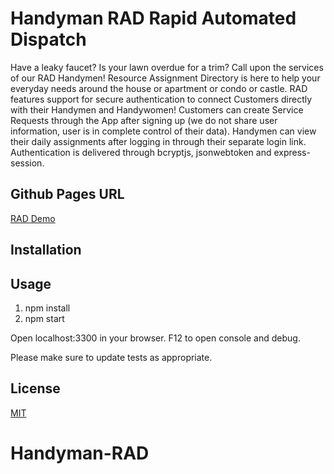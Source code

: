# Handyman RAD Rapid Automated Dispatch
Have a leaky faucet? Is your lawn overdue for a trim? Call upon the services of our RAD Handymen! Resource Assignment Directory is here to help your everyday needs around the house or apartment or condo or castle. RAD features support for secure authentication to connect Customers directly with their Handymen and Handywomen! Customers can create Service Requests through the App after signing up (we do not share user information, user is in complete control of their data). Handymen can view their daily assignments after logging in through their separate login link. Authentication is delivered through bcryptjs, jsonwebtoken and express-session. 

## Github Pages URL
[RAD Demo](https://handyman-rad.herokuapp.com/)

## Installation


## Usage

1. npm install
2. npm start

Open localhost:3300 in your browser. F12 to open console and debug.



Please make sure to update tests as appropriate.

## License
[MIT](https://choosealicense.com/licenses/mit/)
# Handyman-RAD
